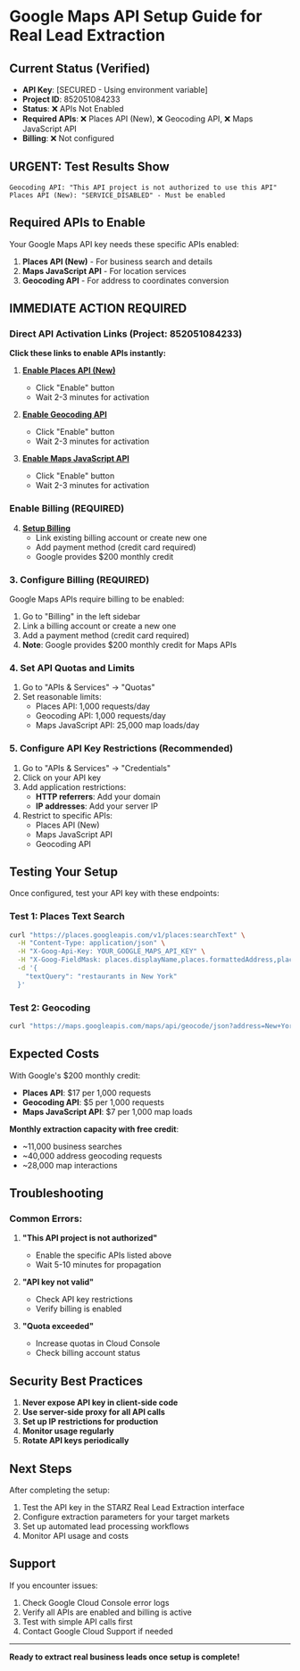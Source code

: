 # Google Maps API Setup Guide for Real Lead Extraction

## Current Status (Verified)
- **API Key**: [SECURED - Using environment variable]
- **Project ID**: 852051084233
- **Status**: ❌ APIs Not Enabled
- **Required APIs**: ❌ Places API (New), ❌ Geocoding API, ❌ Maps JavaScript API
- **Billing**: ❌ Not configured

## URGENT: Test Results Show
```
Geocoding API: "This API project is not authorized to use this API"
Places API (New): "SERVICE_DISABLED" - Must be enabled
```

## Required APIs to Enable

Your Google Maps API key needs these specific APIs enabled:

1. **Places API (New)** - For business search and details
2. **Maps JavaScript API** - For location services
3. **Geocoding API** - For address to coordinates conversion

## IMMEDIATE ACTION REQUIRED

### Direct API Activation Links (Project: 852051084233)

**Click these links to enable APIs instantly:**

1. **[Enable Places API (New)](https://console.developers.google.com/apis/api/places.googleapis.com/overview?project=852051084233)**
   - Click "Enable" button
   - Wait 2-3 minutes for activation

2. **[Enable Geocoding API](https://console.developers.google.com/apis/api/geocoding-backend.googleapis.com/overview?project=852051084233)**
   - Click "Enable" button
   - Wait 2-3 minutes for activation

3. **[Enable Maps JavaScript API](https://console.developers.google.com/apis/api/maps-backend.googleapis.com/overview?project=852051084233)**
   - Click "Enable" button
   - Wait 2-3 minutes for activation

### Enable Billing (REQUIRED)
4. **[Setup Billing](https://console.cloud.google.com/billing/linkedaccount?project=852051084233)**
   - Link existing billing account or create new one
   - Add payment method (credit card required)
   - Google provides $200 monthly credit

### 3. Configure Billing (REQUIRED)
Google Maps APIs require billing to be enabled:

1. Go to "Billing" in the left sidebar
2. Link a billing account or create a new one
3. Add a payment method (credit card required)
4. **Note**: Google provides $200 monthly credit for Maps APIs

### 4. Set API Quotas and Limits
1. Go to "APIs & Services" → "Quotas"
2. Set reasonable limits:
   - Places API: 1,000 requests/day
   - Geocoding API: 1,000 requests/day
   - Maps JavaScript API: 25,000 map loads/day

### 5. Configure API Key Restrictions (Recommended)
1. Go to "APIs & Services" → "Credentials"
2. Click on your API key
3. Add application restrictions:
   - **HTTP referrers**: Add your domain
   - **IP addresses**: Add your server IP
4. Restrict to specific APIs:
   - Places API (New)
   - Maps JavaScript API
   - Geocoding API

## Testing Your Setup

Once configured, test your API key with these endpoints:

### Test 1: Places Text Search
```bash
curl "https://places.googleapis.com/v1/places:searchText" \
  -H "Content-Type: application/json" \
  -H "X-Goog-Api-Key: YOUR_GOOGLE_MAPS_API_KEY" \
  -H "X-Goog-FieldMask: places.displayName,places.formattedAddress,places.rating" \
  -d '{
    "textQuery": "restaurants in New York"
  }'
```

### Test 2: Geocoding
```bash
curl "https://maps.googleapis.com/maps/api/geocode/json?address=New+York,NY&key=YOUR_GOOGLE_MAPS_API_KEY"
```

## Expected Costs

With Google's $200 monthly credit:
- **Places API**: $17 per 1,000 requests
- **Geocoding API**: $5 per 1,000 requests
- **Maps JavaScript API**: $7 per 1,000 map loads

**Monthly extraction capacity with free credit**:
- ~11,000 business searches
- ~40,000 address geocoding requests
- ~28,000 map interactions

## Troubleshooting

### Common Errors:
1. **"This API project is not authorized"**
   - Enable the specific APIs listed above
   - Wait 5-10 minutes for propagation

2. **"API key not valid"**
   - Check API key restrictions
   - Verify billing is enabled

3. **"Quota exceeded"**
   - Increase quotas in Cloud Console
   - Check billing account status

## Security Best Practices

1. **Never expose API key in client-side code**
2. **Use server-side proxy for all API calls**
3. **Set up IP restrictions for production**
4. **Monitor usage regularly**
5. **Rotate API keys periodically**

## Next Steps

After completing the setup:
1. Test the API key in the STARZ Real Lead Extraction interface
2. Configure extraction parameters for your target markets
3. Set up automated lead processing workflows
4. Monitor API usage and costs

## Support

If you encounter issues:
1. Check Google Cloud Console error logs
2. Verify all APIs are enabled and billing is active
3. Test with simple API calls first
4. Contact Google Cloud Support if needed

---

**Ready to extract real business leads once setup is complete!**